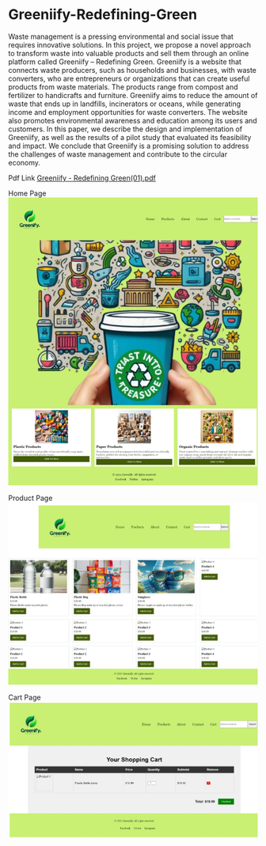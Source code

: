 # Greeniify-Redefining-Green
Waste management is a pressing environmental and social issue that requires innovative solutions. In this project, we propose a novel approach to transform waste into valuable products and sell them through an online platform called Greeniify – Redefining Green.
Greeniify is a website that connects waste producers, such as households and businesses, with waste converters, who are entrepreneurs or organizations that can create useful products from waste materials. The products range from compost and fertilizer to handicrafts and furniture. Greeniify aims to reduce the amount of waste that ends up in landfills, incinerators or oceans, while generating income and employment opportunities for waste converters. The website also promotes environmental awareness and education among its users and customers. In this paper, we describe the design and implementation of Greeniify, as well as the results of a pilot study that evaluated its feasibility and impact. We conclude that Greeniify is a promising solution to address the challenges of waste management and contribute to the circular economy.


Pdf Link 
[Greeniify - Redefining Green(01).pdf](https://github.com/MJNSampath07/Greeniify-Redefining-Green/blob/main/Greeniify%20-%20Redefining%20Green(01).pdf)




Home Page
![image alt](https://github.com/MJNSampath07/Greeniify-Redefining-Green/blob/main/Greeniify%20Images/Home%20Page.jpeg?raw=true)



Product Page
![image alt](https://github.com/MJNSampath07/Greeniify-Redefining-Green/blob/main/Greeniify%20Images/Product%20Page.jpeg?raw=true)



Cart Page
![image alt](https://github.com/MJNSampath07/Greeniify-Redefining-Green/blob/main/Greeniify%20Images/Cart.jpeg?raw=true)

